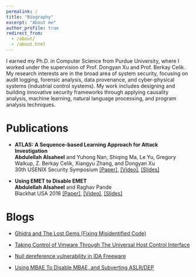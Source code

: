 ```yaml
---
permalink: /
title: "Biography"
excerpt: "About me"
author_profile: true
redirect_from: 
  - /about/
  - /about.html
---
```


I earned my Ph.D. in Computer Science from Purdue University, where I worked under the supervision of Prof. Dongyan Xu and Prof. Berkay Celik. My research interests are in the broad area of system security, focusing on audit logging, forensic analysis, data provenance, and cyber-physical systems (industrial control systems). My work includes designing and building innovative security frameworks through applying causality analysis, machine learning, natural language processing, and program analysis techniques.

Publications
============
<ul>
	<li><b>ATLAS: A Sequence-based Learning Approach for Attack Investigation</b>
			<br/>
			<b>Abdulellah Alsaheel</b> and Yuhong Nan, Shiqing Ma, Le Yu, Gregory Walkup, Z. Berkay Celik, Xiangyu Zhang, and Dongyan Xu
			<br/>
			30th USENIX Security Symposium <a href="/files/ATLAS.pdf">[Paper]</a>, <a href="https://youtu.be/***">[Video]</a>, <a href="/files/ATLAS_slides.pdf">[Slides]</a> 
			<br/>
	</li>
</ul>

<ul>
	<li><b>Using EMET to Disable EMET</b>
			<br/>
			<b>Abdulellah Alsaheel</b> and Raghav Pande
			<br/>
			Blackhat USA 2016 <a href="/files/EMET.pdf">[Paper]</a>, <a href="https://youtu.be/rDYgxfmUwi8">[Video]</a>, <a href="/files/EMET_slides.pdf">[Slides]</a> 
			<br/>
	</li>
</ul>

Blogs
============
<ul>
	<li><a href="http://reveralabs.blogspot.com/2020/12/ghidra-and-lost-gems-finding-miss.html">Ghidra and The Lost Gems (Fixing Misidentified Code)</a>
			<br/>
	</li>
</ul>

<ul>
	<li><a href="https://www.thezdi.com/blog/2019/8/15/taking-control-of-vmware-through-the-universal-host-control-interface-part-2">Taking Control of Vmware Through The Universal Host Control Interface</a>
			<br/>
	</li>
</ul>

<ul>
	<li><a href="http://reveralabs.blogspot.com/2017/07/null-dereference-vulnerability-in-ida.html">Null dereference vulnerability in IDA Freeware</a>
			<br/>
	</li>
</ul>

<ul>
	<li><a href="http://reveralabs.blogspot.com/2016/11/using-mbae-to-disable-mbae-and.html">Using MBAE To Disable MBAE, and Subverting ASLR/DEP</a>
			<br/>
	</li>
</ul>

